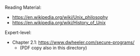 Reading Material:

- https://en.wikipedia.org/wiki/Unix_philosophy
- https://en.wikipedia.org/wiki/History_of_Unix


Expert-level:

- Chapter 2.1: https://www.dwheeler.com/secure-programs/
    - (PDF copy also in this directory)

